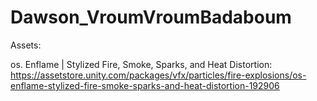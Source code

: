 # Dawson_VroumVroumBadaboum
 
Assets:

os. Enflame | Stylized Fire, Smoke, Sparks, and Heat Distortion:
https://assetstore.unity.com/packages/vfx/particles/fire-explosions/os-enflame-stylized-fire-smoke-sparks-and-heat-distortion-192906
